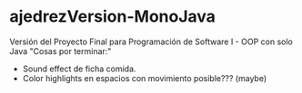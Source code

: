 # ajedrezVersion-MonoJava
Versión del Proyecto Final para Programación de Software I - OOP con solo Java
"Cosas por terminar:"
- Sound effect de ficha comida.
- Color highlights en espacios con movimiento posible??? (maybe)

